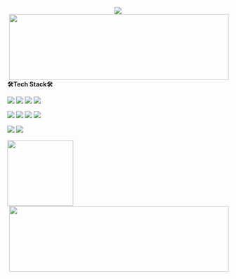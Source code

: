 <p align="center">
<img src="https://capsule-render.vercel.app/api?type=transparent&color=auto&height=200&section=header&text=Kdelphinus's%20Github%20Profile&fontSize=50&fontColor=ffffff"
</p>


<img align="right" height="150em" width="500em" src="https://github-readme-stats.vercel.app/api/top-langs/?username=Kdelphinus&layout=compact&theme=dracula">

<p align="left">
<b>🛠️Tech Stack🛠️</b>
</p>

<p align="left">
<img src="https://img.shields.io/badge/Python-3776AB?style=badge&logo=python&logoColor=white">
<img src="https://img.shields.io/badge/Jupyter-F37626?style=badge&logo=jupyter&logoColor=white">
<img src="https://img.shields.io/badge/C-A8B9CC?style=badge&logo=c&logoColor=white">
<img src="https://img.shields.io/badge/Markdown-000000?style=badge&logo=markdown&logoColor=white">
</p>

<p align="left">
<img src="https://img.shields.io/badge/Anaconda-44A833?style=badge&logo=anaconda&logoColor=white">
<img src="https://img.shields.io/badge/PyTorch-EE4C2C?style=badge&logo=pytorch&logoColor=white">
<img src="https://img.shields.io/badge/Numpy-013243?style=badge&logo=numpy&logoColor=white">
<img src="https://img.shields.io/badge/Pandas-150458?style=badge&logo=pandas&logoColor=white">
</p>

<p align="left">
<img src="https://img.shields.io/badge/Linux-FCC624?style=badge&logo=linux&logoColor=white">
<img src="https://img.shields.io/badge/Ubuntu-E95420?style=badge&logo=ubuntu&logoColor=white">
</p>

<img align="left" height="150em" src="http://mazassumnida.wtf/api/v2/generate_badge?boj=kmj951015">
<img align="right" height="150em" width="500em" src="https://github-readme-stats.vercel.app/api?username=Kdelphinus&show_icons=true&theme=dracula&count_private=true">

<!-- <p align="center">
<img height="150em" src="https://github-readme-stats.vercel.app/api/top-langs/?username=Kdelphinus&layout=compact&theme=dracula">
<img height="150em" src="http://mazassumnida.wtf/api/v2/generate_badge?boj=kmj951015">
<img height="150em" src="https://github-readme-stats.vercel.app/api?username=Kdelphinus&show_icons=true&theme=dracula&count_private=true">
</p> -->
